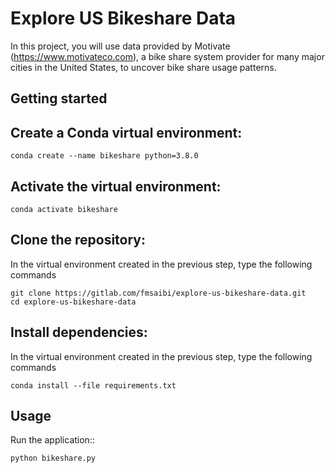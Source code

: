 # Explore US Bikeshare Data

In this project, you will use data provided by Motivate (https://www.motivateco.com), a bike share system provider for many major cities in the United States, to uncover bike share usage patterns.

## Getting started
## Create a Conda virtual environment:
```
conda create --name bikeshare python=3.8.0
```

## Activate the virtual environment:
```
conda activate bikeshare
```

## Clone the repository:

In the virtual environment created in the previous step, type the following commands
```
git clone https://gitlab.com/fmsaibi/explore-us-bikeshare-data.git
cd explore-us-bikeshare-data
```

## Install dependencies:
In the virtual environment created in the previous step, type the following commands
```
conda install --file requirements.txt
```
## Usage

Run the application::
```
python bikeshare.py
```